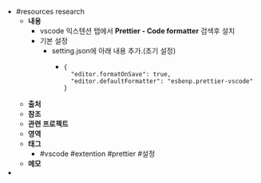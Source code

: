 - #resources research
	- **내용**
		- vscode 익스텐션 탭에서 **Prettier - Code formatter** 검색후 설치
		- 기본 설정
			- setting.json에 아래 내용 추가.(초기 설정)
				- ```
				  {
				    "editor.formatOnSave": true,
				    "editor.defaultFormatter": "esbenp.prettier-vscode"
				  }
				  
				  ```
	- **출처**
	- **참조**
	- **관련 프로젝트**
	- **영역**
	- **태그**
		- #vscode #extention #prettier #설정
	- **메모**
-